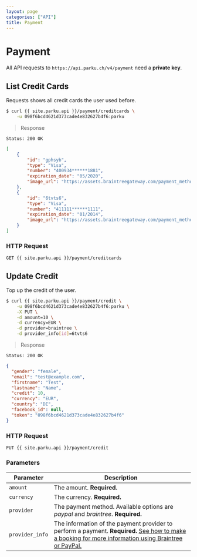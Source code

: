 ```yaml
---
layout: page
categories: ["API"]
title: Payment
---
```


# Payment

All API requests to `https://api.parku.ch/v4/payment` need a __private key__.

## List Credit Cards

Requests shows all credit cards the user used before.

```sh
$ curl {{ site.parku.api }}/payment/creditcards \
    -u 098f6bcd4621d373cade4e832627b4f6:parku
```

> Response

```nginx
Status: 200 OK
```
```json
[
    {
        "id": "gphsyb",
        "type": "Visa",
        "number": "400934******1881",
        "expiration_date": "05/2020",
        "image_url": "https://assets.braintreegateway.com/payment_method_logo/visa.png?environment=sandbox&merchant_id=8fbxty8dhjmy8g4j"
    },
    {
        "id": "6tvts6",
        "type": "Visa",
        "number": "411111******1111",
        "expiration_date": "01/2014",
        "image_url": "https://assets.braintreegateway.com/payment_method_logo/visa.png?environment=sandbox&merchant_id=8fbxty8dhjmy8g4j"
    }
]
```

### HTTP Request

`GET {{ site.parku.api }}/payment/creditcards`


## Update Credit

Top up the credit of the user.

```sh
$ curl {{ site.parku.api }}/payment/credit \
    -u 098f6bcd4621d373cade4e832627b4f6:parku \
    -X PUT \
    -d amount=10 \
    -d currency=EUR \
    -d provider=braintree \
    -d provider_info[id]=6tvts6
```
> Response

```nginx
Status: 200 OK
```
```json
{
  "gender": "female",
  "email": "test@example.com",
  "firstname": "Test",
  "lastname": "Name",
  "credit": 10,
  "currency": "EUR",
  "country": "DE",
  "facebook_id": null,
  "token": "098f6bcd4621d373cade4e832627b4f6"
}
```

### HTTP Request

`PUT {{ site.parku.api }}/payment/credit`

### Parameters

Parameter      | Description
---            | ---
`amount`       | The amount. __Required.__
`currency`     | The currency. __Required.__
`provider`     | The payment method. Available options are _paypal_ and _braintree_. __Required.__
`provider_info`| The information of the payment provider to perform a payment. __Required.__ [See how to make a booking for more information using Braintree or PayPal.][payment-info]


  [payment-info]: /api/bookings/#toc_4
